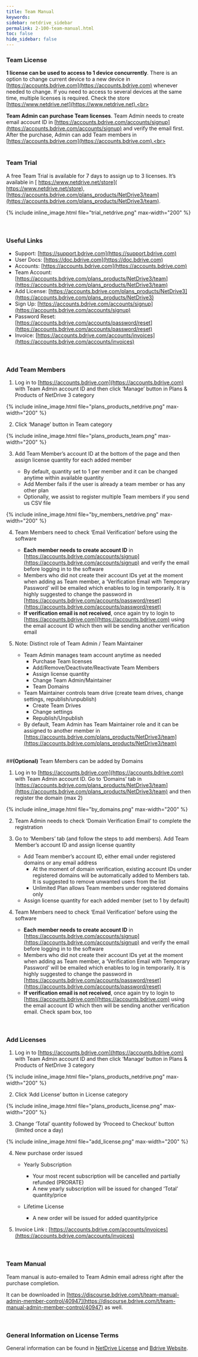 ```yaml
---
title: Team Manual
keywords:
sidebar: netdrive_sidebar
permalink: 2-100-team-manual.html
toc: false
hide_sidebar: false
---
```


### **Team License**

**1 license can be used to access to 1 device concurrently**.  There is an option to change current device to a new device in [https://accounts.bdrive.com](https://accounts.bdrive.com) whenever needed to change.  If you need to access to several devices at the same time, multiple licenses is required.  Check the store [https://www.netdrive.net](https://www.netdrive.net).<br>

**Team Admin can purchase Team licenses**.  Team Admin needs to create email account ID in [https://accounts.bdrive.com/accounts/signup](https://accounts.bdrive.com/accounts/signup) and verify the email first.  After the purchase, Admin can add Team members in  [https://accounts.bdrive.com](https://accounts.bdrive.com).<br><br><br>




### **Team Trial**

A free Team Trial is available for 7 days to assign up to 3 licenses.  It’s available in [ https://www.netdrive.net/store]( https://www.netdrive.net/store), [https://accounts.bdrive.com/plans_products/NetDrive3/team](https://accounts.bdrive.com/plans_products/NetDrive3/team).

{% include inline_image.html file="trial_netdrive.png" max-width="200" %}<br><br><br>




### **Useful Links**

   * Support: [https://support.bdrive.com](https://support.bdrive.com)
   * User Docs: [https://doc.bdrive.com](https://doc.bdrive.com)
   * Accounts: [https://accounts.bdrive.com](https://accounts.bdrive.com)
   * Team Account: [https://accounts.bdrive.com/plans_products/NetDrive3/team](https://accounts.bdrive.com/plans_products/NetDrive3/team)
   * Add License: [https://accounts.bdrive.com/plans_products/NetDrive3](https://accounts.bdrive.com/plans_products/NetDrive3)
   * Sign Up: [https://accounts.bdrive.com/accounts/signup](https://accounts.bdrive.com/accounts/signup)
   * Password Reset: [https://accounts.bdrive.com/accounts/password/reset](https://accounts.bdrive.com/accounts/password/reset)
   * Invoice: [https://accounts.bdrive.com/accounts/invoices](https://accounts.bdrive.com/accounts/invoices)<br><br><br>




### **Add Team Members**

1. Log in to [https://accounts.bdrive.com](https://accounts.bdrive.com) with Team Admin account ID and then click ‘Manage’ button in Plans & Products of NetDrive 3 category

{% include inline_image.html file="plans_products_netdrive.png" max-width="200" %} 

2. Click ‘Manage’ button in Team category

{% include inline_image.html file="plans_products_team.png" max-width="200" %}

3. Add Team Member’s account ID at the bottom of the page and then assign license quantity for each added member

   * By default, quantity set to 1 per member and it can be changed anytime within available quantity
   * Add Member fails if the user is already a team member or has any other plan 
   * Optionally, we assist to register multiple Team members if you send us CSV file

{% include inline_image.html file="by_members_netdrive.png" max-width="200" %}

4. Team Members need to check ‘Email Verification’ before using the software

   * **Each member needs to create account ID** in [https://accounts.bdrive.com/accounts/signup](https://accounts.bdrive.com/accounts/signup) and verify the email before logging in to the software
   * Members who did not create their account IDs yet at the moment when adding as Team member, a ‘Verification Email with Temporary Password’ will be emailed which enables to log in temporarily.  It is highly suggested to change the password in [https://accounts.bdrive.com/accounts/password/reset](https://accounts.bdrive.com/accounts/password/reset) 
   * **If verification email is not received**, once again try to login to [https://accounts.bdrive.com](https://accounts.bdrive.com) using the email account ID which then will be sending another verification email

5. Note: Distinct role of Team Admin / Team Maintainer

   * Team Admin manages team account anytime as needed
      * Purchase Team licenses 
      * Add/Remove/Deactivate/Reactivate Team Members
      *	Assign license quantity
      * Change Team Admin/Maintainer
      *	Team Domains
   * Team Maintainer controls team drive (create team drives, change settings, republish/unpublish)
      *	Create Team Drives
      * Change settings
      * Republish/Unpublish
   * By default, Team Admin has Team Maintainer role and it can be assigned to another member in [https://accounts.bdrive.com/plans_products/NetDrive3/team](https://accounts.bdrive.com/plans_products/NetDrive3/team)<br><br>
   
   
##**(Optional)**  Team Members can be added by Domains<br>

1. Log in to [https://accounts.bdrive.com](https://accounts.bdrive.com) with Team Admin account ID.  Go to ‘Domains’ tab in [https://accounts.bdrive.com/plans_products/NetDrive3/team](https://accounts.bdrive.com/plans_products/NetDrive3/team) and then register the domain (max 2) 

{% include inline_image.html file="by_domains.png" max-width="200" %}

2. Team Admin needs to check ‘Domain Verification Email’ to complete the registration

3. Go to ‘Members’ tab (and follow the steps to add members).  Add Team Member’s account ID and assign license quantity 

   * Add Team member’s account ID, either email under registered domains or any email address
      * At the moment of domain verification, existing account IDs under registered domains will be automatically added to Members tab.  It is suggested to remove unwanted users from the list
      * Unlimited Plan allows Team members under registered domains only
   * Assign license quantity for each added member (set to 1 by default)

4. Team Members need to check ‘Email Verification’ before using the software

   * **Each member needs to create account ID** in [https://accounts.bdrive.com/accounts/signup](https://accounts.bdrive.com/accounts/signup) and verify the email before logging in to the software
   * Members who did not create their account IDs yet at the moment when adding as Team member, a ‘Verification Email with Temporary Password’ will be emailed which enables to log in temporarily.  It is highly suggested to change the password in [https://accounts.bdrive.com/accounts/password/reset](https://accounts.bdrive.com/accounts/password/reset) 
   * **If verification email is not received**, once again try to login to [https://accounts.bdrive.com](https://accounts.bdrive.com) using the email account ID which then will be sending another verification email.  Check spam box, too<br><br><br>




### **Add Licenses**

1. Log in to [https://accounts.bdrive.com](https://accounts.bdrive.com) with Team Admin account ID and then click ‘Manage’ button in Plans & Products of NetDrive 3 category

{% include inline_image.html file="plans_products_netdrive.png" max-width="200" %}

2. Click ‘Add License’ button in License category

{% include inline_image.html file="plans_products_license.png" max-width="200" %}

3. Change ‘Total’ quantity followed by ‘Proceed to Checkout’ button (limited once a day)

{% include inline_image.html file="add_license.png" max-width="200" %}

4. New purchase order issued

   * Yearly Subscription

     * Your most recent subscription will be cancelled and partially refunded (PRORATE)
     * A new yearly subscription will be issued for changed ‘Total’ quantity/price
     
   * Lifetime License
   
      * A new order will be issued for added quantity/price

5. Invoice Link : [https://accounts.bdrive.com/accounts/invoices](https://accounts.bdrive.com/accounts/invoices)<br><br><br>




### **Team Manual**

Team manual is auto-emailed to Team Admin email adress right after the purchase completion.

It can be downloaded in [https://discourse.bdrive.com/t/team-manual-admin-member-control/40947](https://discourse.bdrive.com/t/team-manual-admin-member-control/40947) as well.<br><br><br>




### **General Information on License Terms**

General information can be found in [NetDrive License](2-11-license) and [Bdrive Website](https://www.bdrive.com).<br><br><br>

